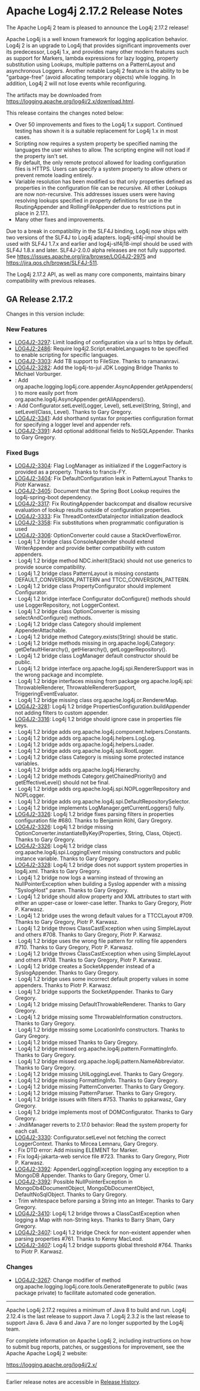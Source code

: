 <!---
 Licensed to the Apache Software Foundation (ASF) under one or more
 contributor license agreements.  See the NOTICE file distributed with
 this work for additional information regarding copyright ownership.
 The ASF licenses this file to You under the Apache License, Version 2.0
 (the "License"); you may not use this file except in compliance with
 the License.  You may obtain a copy of the License at

      http://www.apache.org/licenses/LICENSE-2.0

 Unless required by applicable law or agreed to in writing, software
 distributed under the License is distributed on an "AS IS" BASIS,
 WITHOUT WARRANTIES OR CONDITIONS OF ANY KIND, either express or implied.
 See the License for the specific language governing permissions and
 limitations under the License.
-->
# Apache Log4j 2.17.2 Release Notes

The Apache Log4j 2 team is pleased to announce the Log4j 2.17.2 release!

Apache Log4j is a well known framework for logging application behavior. Log4j 2 is an upgrade
to Log4j that provides significant improvements over its predecessor, Log4j 1.x, and provides
many other modern features such as support for Markers, lambda expressions for lazy logging,
property substitution using Lookups, multiple patterns on a PatternLayout and asynchronous
Loggers. Another notable Log4j 2 feature is the ability to be "garbage-free" (avoid allocating
temporary objects) while logging. In addition, Log4j 2 will not lose events while reconfiguring.

The artifacts may be downloaded from https://logging.apache.org/log4j/2.x/download.html.

This release contains the changes noted below:

* Over 50 improvements and fixes to the Log4j 1.x support. Continued testing has shown it is a suitable replacement
for Log4j 1.x in most cases.
* Scripting now requires a system property be specified naming the languages the user wishes to allow. The scripting
engine will not load if the property isn't set.
* By default, the only remote protocol allowed for loading configuration files is HTTPS. Users can specify a system
property to allow others or prevent remote loading entirely.
* Variable resolution has been modified so that only properties defined as properties in the configuration file can be
recursive. All other Lookups are now non-recursive. This addresses issues users were having resolving lookups specified
in property definitions for use in the RoutingAppender and RollingFileAppender due to restrictions put in place in 2.17.1.
* Many other fixes and improvements.

Due to a break in compatibility in the SLF4J binding, Log4j now ships with two versions of the SLF4J to Log4j adapters.
log4j-slf4j-impl should be used with SLF4J 1.7.x and earlier and log4j-slf4j18-impl should be used with SLF4J 1.8.x and
later. SLF4J-2.0.0 alpha releases are not fully supported. See https://issues.apache.org/jira/browse/LOG4J2-2975 and
https://jira.qos.ch/browse/SLF4J-511.

The Log4j 2.17.2 API, as well as many core components, maintains binary compatibility with previous releases.

## GA Release 2.17.2

Changes in this version include:

### New Features
* [LOG4J2-3297](https://issues.apache.org/jira/browse/LOG4J2-3297):
Limit loading of configuration via a url to https by default.
* [LOG4J2-2486](https://issues.apache.org/jira/browse/LOG4J2-2486):
Require log4j2.Script.enableLanguages to be specified to enable scripting for specific languages.
* [LOG4J2-3303](https://issues.apache.org/jira/browse/LOG4J2-3303):
Add TB support to FileSize. Thanks to ramananravi.
* [LOG4J2-3282](https://issues.apache.org/jira/browse/LOG4J2-3282):
Add the log4j-to-jul JDK Logging Bridge Thanks to Michael Vorburger.
* [](https://issues.apache.org/jira/browse/LOG4J2-3282):
Add org.apache.logging.log4j.core.appender.AsyncAppender.getAppenders() to more easily port from org.apache.log4j.AsyncAppender.getAllAppenders().
* [](https://issues.apache.org/jira/browse/LOG4J2-3282):
Add Configurator.setLevel(Logger, Level), setLevel(String, String), and setLevel(Class, Level). Thanks to Gary Gregory.
* [LOG4J2-3341](https://issues.apache.org/jira/browse/LOG4J2-3341):
Add shorthand syntax for properties configuration format for specifying a logger level and appender refs.
* [LOG4J2-3391](https://issues.apache.org/jira/browse/LOG4J2-3391):
Add optional additional fields to NoSQLAppender. Thanks to Gary Gregory.

### Fixed Bugs
* [LOG4J2-3304](https://issues.apache.org/jira/browse/LOG4J2-3304):
Flag LogManager as initiialized if the LoggerFactory is provided as a property. Thanks to francis-FY.
* [LOG4J2-3404](https://issues.apache.org/jira/browse/LOG4J2-3404):
Fix DefaultConfiguration leak in PatternLayout Thanks to Piotr Karwasz.
* [LOG4J2-3405](https://issues.apache.org/jira/browse/LOG4J2-3405):
Document that the Spring Boot Lookup requires the log4j-spring-boot dependency.
* [LOG4J2-3317](https://issues.apache.org/jira/browse/LOG4J2-3317):
Fix RoutingAppender backcompat and disallow recursive evaluation of lookup results outside of configuration properties.
* [LOG4J2-3333](https://issues.apache.org/jira/browse/LOG4J2-3333):
Fix ThreadContextDataInjector initialization deadlock
* [LOG4J2-3358](https://issues.apache.org/jira/browse/LOG4J2-3358):
Fix substitutions when programmatic configuration is used
* [LOG4J2-3306](https://issues.apache.org/jira/browse/LOG4J2-3306):
OptionConverter could cause a StackOverflowError.
* [](https://issues.apache.org/jira/browse/LOG4J2-3306):
Log4j 1.2 bridge class ConsoleAppender should extend WriterAppender and provide better compatibility with custom appenders.
* [](https://issues.apache.org/jira/browse/LOG4J2-3306):
Log4j 1.2 bridge method NDC.inherit(Stack) should not use generics to provide source compatibility.
* [](https://issues.apache.org/jira/browse/LOG4J2-3306):
Log4j 1.2 bridge class PatternLayout is missing constants DEFAULT_CONVERSION_PATTERN and TTCC_CONVERSION_PATTERN.
* [](https://issues.apache.org/jira/browse/LOG4J2-3306):
Log4j 1.2 bridge class PropertyConfigurator should implement Configurator.
* [](https://issues.apache.org/jira/browse/LOG4J2-3306):
Log4j 1.2 bridge interface Configurator doConfigure() methods should use LoggerRepository, not LoggerContext.
* [](https://issues.apache.org/jira/browse/LOG4J2-3306):
Log4j 1.2 bridge class OptionConverter is missing selectAndConfigure() methods.
* [](https://issues.apache.org/jira/browse/LOG4J2-3306):
Log4j 1.2 bridge class Category should implement AppenderAttachable.
* [](https://issues.apache.org/jira/browse/LOG4J2-3306):
Log4j 1.2 bridge method Category.exists(String) should be static.
* [](https://issues.apache.org/jira/browse/LOG4J2-3306):
Log4j 1.2 bridge methods missing in org.apache.log4j.Category: getDefaultHierarchy(), getHierarchy(), getLoggerRepository().
* [](https://issues.apache.org/jira/browse/LOG4J2-3306):
Log4j 1.2 bridge class LogManager default constructor should be public.
* [](https://issues.apache.org/jira/browse/LOG4J2-3306):
Log4j 1.2 bridge interface org.apache.log4j.spi.RendererSupport was in the wrong package and incomplete.
* [](https://issues.apache.org/jira/browse/LOG4J2-3306):
Log4j 1.2 bridge interfaces missing from package org.apache.log4j.spi: ThrowableRenderer, ThrowableRendererSupport, TriggeringEventEvaluator.
* [](https://issues.apache.org/jira/browse/LOG4J2-3306):
Log4j 1.2 bridge missing class org.apache.log4j.or.RendererMap.
* [LOG4J2-3281](https://issues.apache.org/jira/browse/LOG4J2-3281):
Log4j 1.2 bridge PropertiesConfiguration.buildAppender not adding filters to custom appender.
* [LOG4J2-3316](https://issues.apache.org/jira/browse/LOG4J2-3316):
Log4j 1.2 bridge should ignore case in properties file keys.
* [](https://issues.apache.org/jira/browse/LOG4J2-3316):
Log4j 1.2 bridge adds org.apache.log4j.component.helpers.Constants.
* [](https://issues.apache.org/jira/browse/LOG4J2-3316):
Log4j 1.2 bridge adds org.apache.log4j.helpers.LogLog.
* [](https://issues.apache.org/jira/browse/LOG4J2-3316):
Log4j 1.2 bridge adds org.apache.log4j.helpers.Loader.
* [](https://issues.apache.org/jira/browse/LOG4J2-3316):
Log4j 1.2 bridge adds org.apache.log4j.spi.RootLogger.
* [](https://issues.apache.org/jira/browse/LOG4J2-3316):
Log4j 1.2 bridge class Category is missing some protected instance variables.
* [](https://issues.apache.org/jira/browse/LOG4J2-3316):
Log4j 1.2 bridge adds org.apache.log4j.Hierarchy.
* [](https://issues.apache.org/jira/browse/LOG4J2-3316):
Log4j 1.2 bridge methods Category.getChainedPriority() and getEffectiveLevel() should not be final.
* [](https://issues.apache.org/jira/browse/LOG4J2-3316):
Log4j 1.2 bridge adds org.apache.log4j.spi.NOPLoggerRepository and NOPLogger.
* [](https://issues.apache.org/jira/browse/LOG4J2-3316):
Log4j 1.2 bridge adds org.apache.log4j.spi.DefaultRepositorySelector.
* [](https://issues.apache.org/jira/browse/LOG4J2-3316):
Log4j 1.2 bridge implements LogManager.getCurrentLoggers() fully.
* [LOG4J2-3326](https://issues.apache.org/jira/browse/LOG4J2-3326):
Log4j 1.2 bridge fixes parsing filters in properties configuration file #680. Thanks to Benjamin Röhl, Gary Gregory.
* [LOG4J2-3326](https://issues.apache.org/jira/browse/LOG4J2-3326):
Log4j 1.2 bridge missing OptionConverter.instantiateByKey(Properties, String, Class, Object). Thanks to Gary Gregory.
* [LOG4J2-3326](https://issues.apache.org/jira/browse/LOG4J2-3326):
Log4j 1.2 bridge class org.apache.log4j.spi.LoggingEvent missing constructors and public instance variable. Thanks to Gary Gregory.
* [LOG4J2-3328](https://issues.apache.org/jira/browse/LOG4J2-3328):
Log4j 1.2 bridge does not support system properties in log4j.xml. Thanks to Gary Gregory.
* [](https://issues.apache.org/jira/browse/LOG4J2-3328):
Log4j 1.2 bridge now logs a warning instead of throwing an NullPointerException when building a Syslog appender with a missing "SyslogHost" param. Thanks to Gary Gregory.
* [](https://issues.apache.org/jira/browse/LOG4J2-3328):
Log4j 1.2 bridge should allow property and XML attributes to start with either an upper-case or lower-case letter. Thanks to Gary Gregory, Piotr P. Karwasz.
* [](https://issues.apache.org/jira/browse/LOG4J2-3328):
Log4j 1.2 bridge uses the wrong default values for a TTCCLayout #709. Thanks to Gary Gregory, Piotr P. Karwasz.
* [](https://issues.apache.org/jira/browse/LOG4J2-3328):
Log4j 1.2 bridge throws ClassCastException when using SimpleLayout and others #708. Thanks to Gary Gregory, Piotr P. Karwasz.
* [](https://issues.apache.org/jira/browse/LOG4J2-3328):
Log4j 1.2 bridge uses the wrong file pattern for rolling file appenders #710. Thanks to Gary Gregory, Piotr P. Karwasz.
* [](https://issues.apache.org/jira/browse/LOG4J2-3328):
Log4j 1.2 bridge throws ClassCastException when using SimpleLayout and others #708. Thanks to Gary Gregory, Piotr P. Karwasz.
* [](https://issues.apache.org/jira/browse/LOG4J2-3328):
Log4j 1.2 bridge creates a SocketAppender instead of a SyslogAppender. Thanks to Gary Gregory.
* [](https://issues.apache.org/jira/browse/LOG4J2-3328):
Log4j 1.2 bridge uses some incorrect default property values in some appenders. Thanks to Piotr P. Karwasz.
* [](https://issues.apache.org/jira/browse/LOG4J2-3328):
Log4j 1.2 bridge supports the SocketAppender. Thanks to Gary Gregory.
* [](https://issues.apache.org/jira/browse/LOG4J2-3328):
Log4j 1.2 bridge missing DefaultThrowableRenderer. Thanks to Gary Gregory.
* [](https://issues.apache.org/jira/browse/LOG4J2-3328):
Log4j 1.2 bridge missing some ThrowableInformation constructors. Thanks to Gary Gregory.
* [](https://issues.apache.org/jira/browse/LOG4J2-3328):
Log4j 1.2 bridge missing some LocationInfo constructors. Thanks to Gary Gregory.
* [](https://issues.apache.org/jira/browse/LOG4J2-3328):
Log4j 1.2 bridge missed Thanks to Gary Gregory.
* [](https://issues.apache.org/jira/browse/LOG4J2-3328):
Log4j 1.2 bridge missed org.apache.log4j.pattern.FormattingInfo. Thanks to Gary Gregory.
* [](https://issues.apache.org/jira/browse/LOG4J2-3328):
Log4j 1.2 bridge missed org.apache.log4j.pattern.NameAbbreviator. Thanks to Gary Gregory.
* [](https://issues.apache.org/jira/browse/LOG4J2-3328):
Log4j 1.2 bridge missing UtilLoggingLevel. Thanks to Gary Gregory.
* [](https://issues.apache.org/jira/browse/LOG4J2-3328):
Log4j 1.2 bridge missing FormattingInfo. Thanks to Gary Gregory.
* [](https://issues.apache.org/jira/browse/LOG4J2-3328):
Log4j 1.2 bridge missing PatternConverter. Thanks to Gary Gregory.
* [](https://issues.apache.org/jira/browse/LOG4J2-3328):
Log4j 1.2 bridge missing PatternParser. Thanks to Gary Gregory.
* [](https://issues.apache.org/jira/browse/LOG4J2-3328):
Log4j 1.2 bridge issues with filters #753. Thanks to ppkarwasz, Gary Gregory.
* [](https://issues.apache.org/jira/browse/LOG4J2-3328):
Log4j 1.2 bridge implements most of DOMConfigurator. Thanks to Gary Gregory.
* [](https://issues.apache.org/jira/browse/LOG4J2-3328):
JndiManager reverts to 2.17.0 behavior: Read the system property for each call.
* [LOG4J2-3330](https://issues.apache.org/jira/browse/LOG4J2-3330):
Configurator.setLevel not fetching the correct LoggerContext. Thanks to Mircea Lemnaru, Gary Gregory.
* [](https://issues.apache.org/jira/browse/LOG4J2-3330):
Fix DTD error: Add missing ELEMENT for Marker.
* [](https://issues.apache.org/jira/browse/LOG4J2-3330):
Fix log4j-jakarta-web service file #723. Thanks to Gary Gregory, Piotr P. Karwasz.
* [LOG4J2-3392](https://issues.apache.org/jira/browse/LOG4J2-3392):
AppenderLoggingException logging any exception to a MongoDB Appender. Thanks to Gary Gregory, Omer U.
* [LOG4J2-3392](https://issues.apache.org/jira/browse/LOG4J2-3392):
Possible NullPointerException in MongoDb4DocumentObject, MongoDbDocumentObject, DefaultNoSqlObject. Thanks to Gary Gregory.
* [](https://issues.apache.org/jira/browse/LOG4J2-3392):
Trim whitespace before parsing a String into an Integer. Thanks to Gary Gregory.
* [LOG4J2-3410](https://issues.apache.org/jira/browse/LOG4J2-3410):
Log4j 1.2 bridge throws a ClassCastException when logging a Map with non-String keys. Thanks to Barry Sham, Gary Gregory.
* [LOG4J2-3407](https://issues.apache.org/jira/browse/LOG4J2-3407):
Log4j 1.2 bridge Check for non-existent appender when parsing properties #761. Thanks to Kenny MacLeod.
* [LOG4J2-3407](https://issues.apache.org/jira/browse/LOG4J2-3407):
Log4j 1.2 bridge supports global threshold #764. Thanks to Piotr P. Karwasz.

### Changes
* [LOG4J2-3267](https://issues.apache.org/jira/browse/LOG4J2-3267):
Change modifier of method org.apache.logging.log4j.core.tools.Generate#generate to public (was package private) to facilitate automated code generation.

---

Apache Log4j 2.17.2 requires a minimum of Java 8 to build and run.
Log4j 2.12.4 is the last release to support Java 7.
Log4j 2.3.2 is the last release to support Java 6.
Java 6 and Java 7 are no longer supported by the Log4j team.

For complete information on Apache Log4j 2, including instructions on how to submit bug
reports, patches, or suggestions for improvement, see the Apache Apache Log4j 2 website:

https://logging.apache.org/log4j/2.x/

---

Earlier release notes are accessible in [Release History](https://logging.apache.org/log4j/2.x/changes-report.html).
